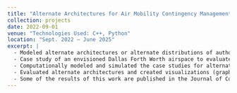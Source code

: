 ```yaml
---
title: "Alternate Architectures for Air Mobility Contingency Management"
collection: projects
date: 2022-09-01
venue: "Technologies Used: C++, Python"
location: "Sept. 2022 – June 2025"
excerpt: |
  - Modeled alternate architectures or alternate distributions of authority and responsibility.
  - Case study of an envisioned Dallas Forth Worth airspace to evaluate the alternate architectures.
  - Computationally modeled and simulated the case studies for alternate architectures and analyzed the output for emergent properties like coordination and overall workload.
  - Evaluated alternate architectures and created visualizations (graphs and networks) to show tradeoffs, like high information exchange vs. faster contingency detection.
  - Some of the results of this work are published in the Journal of Cognitive Engineering and Decision Making (JCEDM). https://doi.org/10.1177/15553434251327698
---
```

